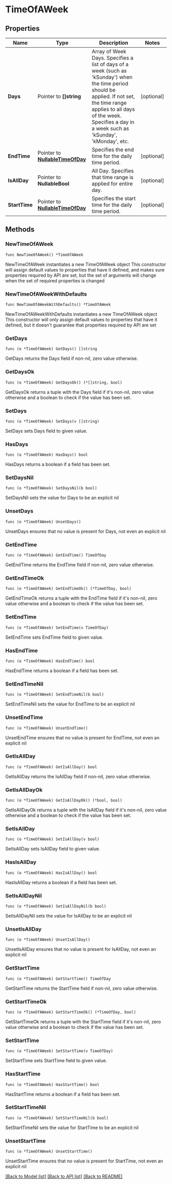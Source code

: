 # TimeOfAWeek

## Properties

Name | Type | Description | Notes
------------ | ------------- | ------------- | -------------
**Days** | Pointer to **[]string** | Array of Week Days.  Specifies a list of days of a week (such as &#39;kSunday&#39;) when the time period should be applied. If not set, the time range applies to all days of the week. Specifies a day in a week such as &#39;kSunday&#39;, &#39;kMonday&#39;, etc. | [optional] 
**EndTime** | Pointer to [**NullableTimeOfDay**](TimeOfDay.md) | Specifies the end time for the daily time period. | [optional] 
**IsAllDay** | Pointer to **NullableBool** | All Day.  Specifies that time range is applied for entire day. | [optional] 
**StartTime** | Pointer to [**NullableTimeOfDay**](TimeOfDay.md) | Specifies the start time for the daily time period. | [optional] 

## Methods

### NewTimeOfAWeek

`func NewTimeOfAWeek() *TimeOfAWeek`

NewTimeOfAWeek instantiates a new TimeOfAWeek object
This constructor will assign default values to properties that have it defined,
and makes sure properties required by API are set, but the set of arguments
will change when the set of required properties is changed

### NewTimeOfAWeekWithDefaults

`func NewTimeOfAWeekWithDefaults() *TimeOfAWeek`

NewTimeOfAWeekWithDefaults instantiates a new TimeOfAWeek object
This constructor will only assign default values to properties that have it defined,
but it doesn't guarantee that properties required by API are set

### GetDays

`func (o *TimeOfAWeek) GetDays() []string`

GetDays returns the Days field if non-nil, zero value otherwise.

### GetDaysOk

`func (o *TimeOfAWeek) GetDaysOk() (*[]string, bool)`

GetDaysOk returns a tuple with the Days field if it's non-nil, zero value otherwise
and a boolean to check if the value has been set.

### SetDays

`func (o *TimeOfAWeek) SetDays(v []string)`

SetDays sets Days field to given value.

### HasDays

`func (o *TimeOfAWeek) HasDays() bool`

HasDays returns a boolean if a field has been set.

### SetDaysNil

`func (o *TimeOfAWeek) SetDaysNil(b bool)`

 SetDaysNil sets the value for Days to be an explicit nil

### UnsetDays
`func (o *TimeOfAWeek) UnsetDays()`

UnsetDays ensures that no value is present for Days, not even an explicit nil
### GetEndTime

`func (o *TimeOfAWeek) GetEndTime() TimeOfDay`

GetEndTime returns the EndTime field if non-nil, zero value otherwise.

### GetEndTimeOk

`func (o *TimeOfAWeek) GetEndTimeOk() (*TimeOfDay, bool)`

GetEndTimeOk returns a tuple with the EndTime field if it's non-nil, zero value otherwise
and a boolean to check if the value has been set.

### SetEndTime

`func (o *TimeOfAWeek) SetEndTime(v TimeOfDay)`

SetEndTime sets EndTime field to given value.

### HasEndTime

`func (o *TimeOfAWeek) HasEndTime() bool`

HasEndTime returns a boolean if a field has been set.

### SetEndTimeNil

`func (o *TimeOfAWeek) SetEndTimeNil(b bool)`

 SetEndTimeNil sets the value for EndTime to be an explicit nil

### UnsetEndTime
`func (o *TimeOfAWeek) UnsetEndTime()`

UnsetEndTime ensures that no value is present for EndTime, not even an explicit nil
### GetIsAllDay

`func (o *TimeOfAWeek) GetIsAllDay() bool`

GetIsAllDay returns the IsAllDay field if non-nil, zero value otherwise.

### GetIsAllDayOk

`func (o *TimeOfAWeek) GetIsAllDayOk() (*bool, bool)`

GetIsAllDayOk returns a tuple with the IsAllDay field if it's non-nil, zero value otherwise
and a boolean to check if the value has been set.

### SetIsAllDay

`func (o *TimeOfAWeek) SetIsAllDay(v bool)`

SetIsAllDay sets IsAllDay field to given value.

### HasIsAllDay

`func (o *TimeOfAWeek) HasIsAllDay() bool`

HasIsAllDay returns a boolean if a field has been set.

### SetIsAllDayNil

`func (o *TimeOfAWeek) SetIsAllDayNil(b bool)`

 SetIsAllDayNil sets the value for IsAllDay to be an explicit nil

### UnsetIsAllDay
`func (o *TimeOfAWeek) UnsetIsAllDay()`

UnsetIsAllDay ensures that no value is present for IsAllDay, not even an explicit nil
### GetStartTime

`func (o *TimeOfAWeek) GetStartTime() TimeOfDay`

GetStartTime returns the StartTime field if non-nil, zero value otherwise.

### GetStartTimeOk

`func (o *TimeOfAWeek) GetStartTimeOk() (*TimeOfDay, bool)`

GetStartTimeOk returns a tuple with the StartTime field if it's non-nil, zero value otherwise
and a boolean to check if the value has been set.

### SetStartTime

`func (o *TimeOfAWeek) SetStartTime(v TimeOfDay)`

SetStartTime sets StartTime field to given value.

### HasStartTime

`func (o *TimeOfAWeek) HasStartTime() bool`

HasStartTime returns a boolean if a field has been set.

### SetStartTimeNil

`func (o *TimeOfAWeek) SetStartTimeNil(b bool)`

 SetStartTimeNil sets the value for StartTime to be an explicit nil

### UnsetStartTime
`func (o *TimeOfAWeek) UnsetStartTime()`

UnsetStartTime ensures that no value is present for StartTime, not even an explicit nil

[[Back to Model list]](../README.md#documentation-for-models) [[Back to API list]](../README.md#documentation-for-api-endpoints) [[Back to README]](../README.md)


